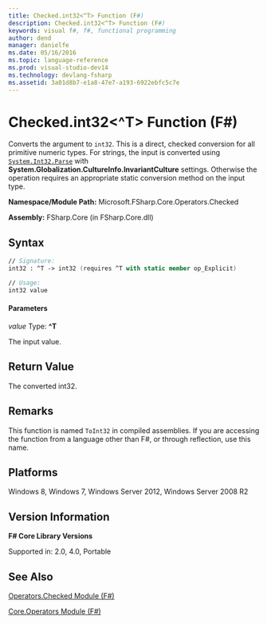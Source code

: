 ```yaml
---
title: Checked.int32<^T> Function (F#)
description: Checked.int32<^T> Function (F#)
keywords: visual f#, f#, functional programming
author: dend
manager: danielfe
ms.date: 05/16/2016
ms.topic: language-reference
ms.prod: visual-studio-dev14
ms.technology: devlang-fsharp
ms.assetid: 3a01d8b7-e1a8-47e7-a193-6922ebfc5c7e 
---
```


# Checked.int32<^T> Function (F#)

Converts the argument to `int32`. This is a direct, checked conversion for all primitive numeric types. For strings, the input is converted using [`System.Int32.Parse`](https://msdn.microsoft.com/library/b3h1hf19.aspx) with **System.Globalization.CultureInfo.InvariantCulture** settings. Otherwise the operation requires an appropriate static conversion method on the input type.

**Namespace/Module Path:** Microsoft.FSharp.Core.Operators.Checked

**Assembly:** FSharp.Core (in FSharp.Core.dll)


## Syntax

```fsharp
// Signature:
int32 : ^T -> int32 (requires ^T with static member op_Explicit)

// Usage:
int32 value
```

#### Parameters
*value*
Type: **^T**


The input value.


## Return Value

The converted int32.

## Remarks
This function is named `ToInt32` in compiled assemblies. If you are accessing the function from a language other than F#, or through reflection, use this name.


## Platforms
Windows 8, Windows 7, Windows Server 2012, Windows Server 2008 R2


## Version Information
**F# Core Library Versions**

Supported in: 2.0, 4.0, Portable

## See Also
[Operators.Checked Module &#40;F&#35;&#41;](Operators.Checked-Module-%5BFSharp%5D.md)

[Core.Operators Module &#40;F&#35;&#41;](Core.Operators-Module-%5BFSharp%5D.md)